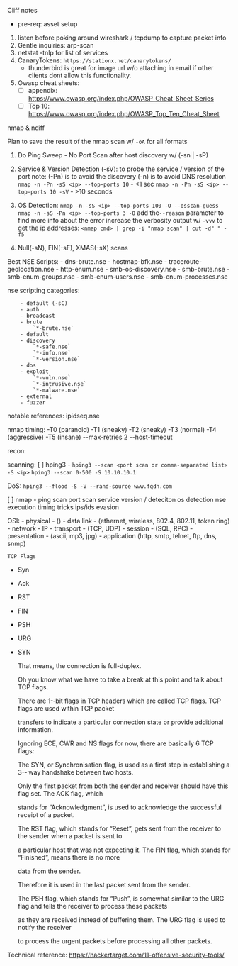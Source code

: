 Cliff notes

* pre-req: asset setup

1. listen before poking around
    wireshark / tcpdump to capture packet info
1. Gentle inquiries:
    arp-scan
1. netstat -tnlp for list of services
1. CanaryTokens: `https://stationx.net/canarytokens/`
    - thunderbird is great for image url w/o attaching in email if other
    clients dont allow this functionality.
1. Owasp cheat sheets:
    - [ ] appendix: https://www.owasp.org/index.php/OWASP_Cheat_Sheet_Series
    - [ ] Top 10: https://www.owasp.org/index.php/OWASP_Top_Ten_Cheat_Sheet

nmap & ndiff

Plan to save the result of the nmap scan w/ `-oA` for all formats
1. Do Ping Sweep - No Port Scan after host discovery w/ (-sn | -sP)
1. Service & Version Detection (-sV):
     to probe the service / version of the port
    note:   (-Pn) is to avoid the discovery
            (-n) is to avoid DNS resolution
    `nmap -n -Pn -sS <ip> --top-ports 10` - <1 sec
    `nmap -n -Pn -sS <ip> --top-ports 10 -sV` - >10 seconds
1. OS Detection:
    `nmap -n -sS <ip> --top-ports 100 -O --osscan-guess`
    `nmap -n -sS -Pn <ip> --top-ports 3 -O`
    add the`--reason` parameter to find more info about the error
    increase the verbosity output w/ `-vvv`
 to get the ip addresses: `<nmap cmd> | grep -i "nmap scan" | cut -d" " -f5`

1. Null(-sN), FIN(-sF), XMAS(-sX) scans


Best NSE Scripts:
    - dns-brute.nse
    - hostmap-bfk.nse
    - traceroute-geolocation.nse
    - http-enum.nse
    - smb-os-discovery.nse
    - smb-brute.nse
        - smb-enum-groups.nse
        - smb-enum-users.nse
        - smb-enum-processes.nse


nse scripting categories:
<!--todo: verify nse categories and suffixes-->
        - default (-sC)
        - auth
        - broadcast
        - brute
            `*-brute.nse`
        - default
        - discovery
            `*-safe.nse`
            `*-info.nse`
            `*-version.nse`
        - dos
        - exploit
            `*-vuln.nse`
            `*-intrusive.nse`
            `*-malware.nse`
        - external
        - fuzzer

notable references:
ipidseq.nse


nmap timing:
-T0 (paranoid)
-T1 (sneaky)
-T2 (sneaky)
-T3 (normal)
-T4 (aggressive)
-T5 (insane)
--max-retries 2
--host-timeout

recon:




scanning:
 [ ] hping3 -
     `hping3 --scan <port scan or comma-separated list> -S <ip>`
     `hping3 --scan 0-500 -S 10.10.10.1`

DoS:
     `hping3 --flood -S -V --rand-source www.fqdn.com`

  [ ] nmap -
        ping scan
        port scan
        service version / deteciton
        os detection
        nse execution
        timing tricks
        ips/ids evasion



OSI:
    - physical - ()
    - data link - (ethernet, wireless, 802.4, 802.11, token ring)
    - network - IP
    - transport - (TCP, UDP)
    - session - (SQL, RPC)
    - presentation - (ascii, mp3, jpg)
    - application (http, smtp, telnet, ftp, dns, snmp)


    TCP Flags
- Syn
- Ack
- RST
- FIN
- PSH
- URG
- SYN

    That means, the connection is full-­duplex.

    Oh you know what we have to take a break at this point and talk about TCP flags.

    There are 1-­‐bit flags in TCP headers which are called TCP flags. TCP flags are used within TCP packet

    transfers to indicate a particular connection state or provide additional information.

    Ignoring ECE, CWR and NS flags for now, there are basically 6 TCP flags:

    The SYN, or Synchronisation flag, is used as a first step in establishing a 3-­‐ way handshake between two hosts.

    Only the first packet from both the sender and receiver should have this flag set. The ACK flag, which

    stands for “Acknowledgment”, is used to acknowledge the successful receipt of a packet.

    The RST flag, which stands for “Reset”, gets sent from the receiver to the sender when a packet is sent to

    a particular host that was not expecting it. The FIN flag, which stands for “Finished”, means there is no more

    data from the sender.

    Therefore it is used in the last packet sent from the sender.

    The PSH flag, which stands for “Push”, is somewhat similar to the URG flag and tells the receiver to process these packets

    as they are received instead of buffering them. The URG flag is used to notify the receiver

    to process the urgent packets before processing all other packets.

Technical reference:
https://hackertarget.com/11-offensive-security-tools/
